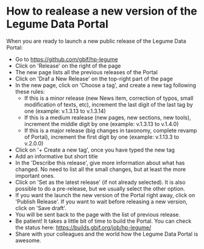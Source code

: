 # How to realease a new version of the Legume Data Portal

When you are ready to launch a new public release of the Legume Data Portal:
- Go to https://github.com/gbif/hp-legume
- Click on 'Release' on the right of the page
- The new page lists all the previous releases of the Portal
- Click on 'Draf a New Release' on the top-right part of the page
- In the new page, click on 'Choose a tag', and create a new tag following these rules:
	- If this is a minor release (new News item, correction of typos, small modification of texts, etc), increment the last digit of the last tag by one (example: v.1.3.13 to v.1.3.14)
	- If this is a medium realease (new pages, new sections, new tools), increment the middle digit by one (example: v.1.3.13 to v.1.4.0)
	- If this is a major release (big changes in taxonomy, complete revamp of Portal), increment the first digit by one (example: v.1.13.3 to v.2.0.0)
- Click on '+ Create a new tag', once you have typed the new tag
- Add an informative but short title
- In the 'Describe this release', give more information about what has changed. No need to list all the small changes, but at least the more important ones.
- Click on 'Set as the latest release' (if not already selected). It is also possible to do a pre-release, but we usually select the other option.
- If you want the launch the new version of the Portal right away, click on 'Publish Release'. If you want to wait before releasing a new version, click on 'Save draft'.
- You will be sent back to the page with the list of previous release.
- Be patient! It takes a little bit of time to build the Portal. You can check the status here: https://builds.gbif.org/job/hp-legume/
- Share with your colleagues and the world how the Legume Data Portal is awesome.
